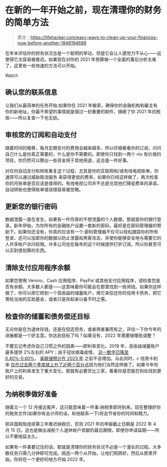 # 在新的一年开始之前，现在清理你的财务的简单方法

> 原文：<https://lifehacker.com/easy-ways-to-clean-up-your-finances-now-before-another-1848194688>

在年末评估你的财务状况总是一个聪明的举动，但是它会让人感觉力不从心——这使得它太容易被推迟。如果现在对你的 2021 年预算做一个全面的事后分析太难了，这里有一些快速的方法可以开始。

Watch

## 确认您的联系信息

让我们从最简单的任务开始:如果你在 2021 年搬家，确保你的金融机构和雇主有你的新地址。你最不希望的事情就是错过一封重要的邮件，搞砸了你 2021 年的税收——所以复查一下也无妨。

## 审核您的订阅和自动支付

随着时间的推移，每月定期支付的费用会越来越多，所以仔细看看你的订阅，问问自己什么是你真正需要的，什么是你不需要的。即使你只找到一两个 nix 有价值的项目，你仍然可以腾出一些资金用于其他用途，这总是一件好事。

对任何自动支付和转账重复这个过程，尤其是你的互联网和/或有线电视账单。你通常可以通过威胁取消服务 来获得更低的费率，如果你已经这样做了，再次检查你的月账单是否应该是值得的。有线电视公司并不总是兑现他们降低费率的承诺，自动转账也使得账单错误很容易被忽略。

## 更新您的银行密码

数据泄露一直在发生，如果有一件你真的不想泄露的个人数据，那就是你的银行登录。新年伊始，为你所有的金融账户设置一套新的密码，最好是在密码管理器的帮助下。如果你还没有，你真的应该有一个:密码管理器不仅可以轻松跟踪你的所有登录，还可以加密你的数据以防止泄露和黑客攻击，并使你能够安全地与需要它的人共享帐户访问权限。许多公司也在每年的这个时候提供打折订阅，所以你甚至可以买到很划算的东西。

## 清除支付应用程序余额

如果您使用 Venmo、Cash 应用程序、PayPal 或其他支付应用程序，请检查您是否有余额。大多数人都是——这意味着你可能会在那里找到一些闲钱。如果你这样做了，你可以把它转到一个高收益的储蓄账户，用它来偿还你的信用卡债务，把它寄给当地的互助基金，或者只是存起来以备不时之需。

## 检查你的储蓄和债务偿还目标

无论你是在为退休存钱，还是在偿还债务，或者两者兼而有之，评估一下你今年的进展都是一个好主意。你达到目标了吗？如果没有，2022 年需要做哪些调整？

不要忘记考虑你自己习惯之外的因素——即利率变化。2019 年，高收益储蓄账户最多提供 2%左右的 APY；由于冠状病毒疫情， [这一数字已降至 0.40%-0.60%](https://www.businessinsider.com/personal-finance/why-high-yield-savings-account-interest-rate-dropping)， [美联储预计在 2023 年](https://markets.businessinsider.com/news/stocks/federal-reserve-fomc-decision-september-near-zero-rates-through-2023-2020-9) 之前不会增加。与此同时，c 信用卡利率 [仅在过去两个季度就上升了近两个百分点](https://www.cnn.com/2021/11/10/success/credit-card-apr-feseries/index.html)因为他们当然这样做了。如果今年你账户上的利率发生了重大变化，那就有必要货比三家，看看你是否能在别处找到更好的交易。

## 为纳税季做好准备

随着又一个 12 月接近尾声，这只能意味着一件事:纳税季即将到来。现在整理好你的税务文件(如果你有会计师的话，和他联系一下)将会节省你的时间和精力。

除非国税局连续第三年推迟纳税日，否则 2021 年的申报截止日期是 2022 年 4 月 15 日。这也是做出减税个人退休帐户贡献的最后期限，即使你申请延期——所以不要拖延太久。

如果有一件事要记住的话，那就是清理你的财务状况不必是一个漫长的过程。大多数任务只需几分钟即可完成。挑选一两个从开始，让他们照顾好，然后从那里开始。你将在一个更好的地方开始 2022 年。